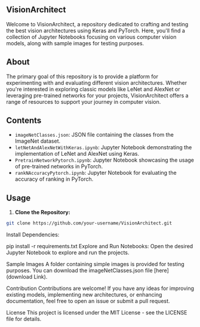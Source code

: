 ## VisionArchitect

Welcome to VisionArchitect, a repository dedicated to crafting and testing the best vision architectures using Keras and PyTorch. Here, you'll find a collection of Jupyter Notebooks focusing on various computer vision models, along with sample images for testing purposes.

## About

The primary goal of this repository is to provide a platform for experimenting with and evaluating different vision architectures. Whether you're interested in exploring classic models like LeNet and AlexNet or leveraging pre-trained networks for your projects, VisionArchitect offers a range of resources to support your journey in computer vision.

## Contents

- `imageNetClasses.json`: JSON file containing the classes from the ImageNet dataset.
- `letNetAndAlexNetWithKeras.ipynb`: Jupyter Notebook demonstrating the implementation of LeNet and AlexNet using Keras.
- `PretrainNetworkPytorch.ipynb`: Jupyter Notebook showcasing the usage of pre-trained networks in PyTorch.
- `rankNAccuracyPytorch.ipynb`: Jupyter Notebook for evaluating the accuracy of ranking in PyTorch.

## Usage

1. **Clone the Repository:**

```bash
git clone https://github.com/your-username/VisionArchitect.git
```
Install Dependencies:

pip install -r requirements.txt
Explore and Run Notebooks:
Open the desired Jupyter Notebook to explore and run the projects.

Sample Images
A folder containing simple images is provided for testing purposes. You can download the imageNetClasses.json file [here](download Link).

Contribution
Contributions are welcome! If you have any ideas for improving existing models, implementing new architectures, or enhancing documentation, feel free to open an issue or submit a pull request.

License
This project is licensed under the MIT License - see the LICENSE file for details.
